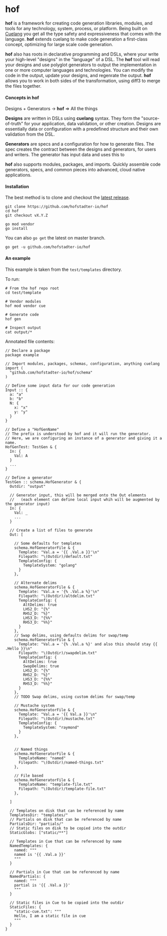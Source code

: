 # hof

__hof__ is a framework for creating
code generation libraries, modules, and tools
for any technology, system, process, or platform.
Being built on [Cuelang](https://cuelang.org)
you get all the type safety and expressiveness
that comes with the language.
__hof__ extends cuelang to make
code generation a first-class concept,
optimizing for large scale code generation.

__hof__ also has roots in
declarative programming and DSLs,
where your write your high-level
"designs" in the "language" of a DSL.
The __hof__ tool will read your designs
and use polyglot generators to output the implementation
in one or more computer languages and technologies.
You can modify the code in the output,
update your designs, and regenrate the output.
__hof__ allows you to work in both sides 
of the transformation, using diff3 to
merge the files together.


#### Concepts in hof

Designs + Generators -> __hof__ => All the things

__Designs__ are written in DSLs using __cuelang__ syntax.
They form the "source-of-truth" for your
application, data validation, or other creation.
Designs are essentially data or configuration
with a predefined structure and their own validation from the DSL.

__Generators__ are specs and a configuration for how to generate files.
The spec creates the contract between the designs and generators, for users and writers.
The generator has input data and uses this to

__hof__ also supports modules, packages, and imports.
Quickly assemble code generators, specs, and common pieces
into advanced, cloud native applications.



#### Installation

The best method is to clone and checkout the [latest release](https://github.com/hofstadter-io/hof/releases).

```
git clone https://github.com/hofstadter-io/hof
cd hof
git checkout vX.Y.Z

go mod vendor
go install
```

You can also `go get` the latest on master branch.

```
go get -u github.com/hofstadter-io/hof
```


#### An example

This example is taken from the `test/templates` directory.

To run:

```
# From the hof repo root
cd test/template

# Vendor modules
hof mod vendor cue

# Generate code
hof gen

# Inspect output
cat output/*
```

Annotated file contents:

```
// Declare a package
package example

// Import modules, packages, schemas, configuration, anything cuelang
import (
  "github.com/hofstadter-io/hof/schema"
)

// Define some input data for our code generation
Input :: {
  a: "a"
  b: "b"
  N: {
    x: "x"
    y: "y"
  }
}

// Define a "HofGenName"
// The prefix is understood by hof and it will run the generator.
// Here, we are configuring an instance of a generator and giving it a name.
HofGenTest: TestGen & {
  In: {
    Val: A 
  }
  ...
}

// Define a generator
TestGen :: schema.HofGenerator & {
  Outdir: "output"

  // Generator input, this will be merged onto the Out elements
  //   (each element can define local input whih will be augmented by the generator input)
  In: {
    Val: _
    ...
  }

  // Create a list of files to generate
  Out: [
  
    // Some defaults for templates
    schema.HofGeneratorFile & {
      Template: "Val.a = '{{ .Val.a }}'\n"
      Filepath: "\(Outdir)/default.txt"
      TemplateConfig: {
        TemplateSystem: "golang"
      }
    },
    
    // Alternate delims
    schema.HofGeneratorFile & {
      Template: "Val.a = '{% .Val.a %}'\n"
      Filepath: "\(Outdir)/altdelim.txt"
      TemplateConfig: {
        AltDelims: true
        LHS2_D: "{%"
        RHS2_D: "%}"
        LHS3_D: "{%%"
        RHS3_D: "%%}"
      }
    },
    // Swap delims, using defaults delims for swap/temp
    schema.HofGeneratorFile & {
      Template: "Val.a = '{% .Val.a %}' and also this should stay {{ .Hello }}\n"
      Filepath: "\(Outdir)/swapdelim.txt"
      TemplateConfig: {
        AltDelims: true
        SwapDelims: true
        LHS2_D: "{%"
        RHS2_D: "%}"
        LHS3_D: "{%%"
        RHS3_D: "%%}"
      }
    },
    // TODO Swap delims, using custom delims for swap/temp

    // Mustache system
    schema.HofGeneratorFile & {
      Template: "Val.a = '{{ Val.a }}'\n"
      Filepath: "\(Outdir)/mustache.txt"
      TemplateConfig: {
        TemplateSystem: "raymond"
      }
    },


    // Named things
    schema.HofGeneratorFile & {
      TemplateName: "named"
      Filepath: "\(Outdir)/named-things.txt"
    },

    // File based
    schema.HofGeneratorFile & {
      TemplateName: "template-file.txt"
      Filepath: "\(Outdir)/template-file.txt"
    },

  ]

  // Templates on disk that can be referenced by name
  TemplatesDir: "templates/"
  // Partials on disk that can be referenced by name
  PartialsDir: "partials/"
  // Static files on disk to be copied into the outdir
  StaticGlobs: ["static/**"]

  // Templates in Cue that can be referenced by name
  NamedTemplates: {
    named: """
    named is '{{ .Val.a }}'
    """
  }

  // Partials in Cue that can be referenced by name
  NamedPartials: {
    named: """
    partial is '{{ .Val.a }}'
    """
  }

  // Static files in Cue to be copied into the outdir
  StaticFiles: {
    "static-cue.txt": """
    Hello, I am a static file in cue
    """
  }
}
```

